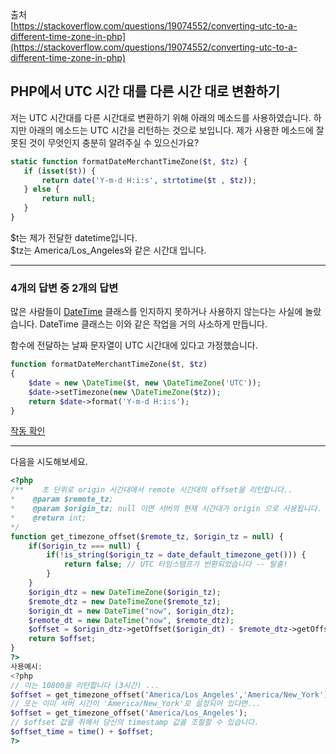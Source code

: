 출처  
[https://stackoverflow.com/questions/19074552/converting-utc-to-a-different-time-zone-in-php](https://stackoverflow.com/questions/19074552/converting-utc-to-a-different-time-zone-in-php)

## PHP에서 UTC 시간 대를 다른 시간 대로 변환하기

저는 UTC 시간대를 다른 시간대로 변환하기 위해 아래의 메소드를 사용하였습니다. 하지만 아래의 메소드는 UTC 시간을 리턴하는 것으로 보입니다. 제가 사용한 메소드에 잘못된 것이 무엇인지 충분히 알려주실 수 있으신가요?

```php
static function formatDateMerchantTimeZone($t, $tz) {
   if (isset($t)) {
       return date('Y-m-d H:i:s', strtotime($t , $tz));
   } else {
       return null;
   }
}
```

$t는 제가 전달한 datetime입니다.  
$tz는 America/Los\_Angeles와 같은 시간대 입니다.

---

### 4개의 답변 중 2개의 답변

많은 사람들이 [DateTime](https://www.php.net/datetime) 클래스를 인지하지 못하거나 사용하지 않는다는 사실에 놀랐습니다. DateTime 클래스는 이와 같은 작업을 거의 사소하게 만듭니다.

함수에 전달하는 날짜 문자열이 UTC 시간대에 있다고 가정했습니다.

```php
function formatDateMerchantTimeZone($t, $tz)
{
    $date = new \DateTime($t, new \DateTimeZone('UTC'));
    $date->setTimezone(new \DateTimeZone($tz));
    return $date->format('Y-m-d H:i:s');
}
```

[작동 확인](https://3v4l.org/rrLt9)

---

다음을 시도해보세요.

```php
<?php
/**    초 단위로 origin 시간대에서 remote 시간대의 offset을 리턴합니다..
*    @param $remote_tz;
*    @param $origin_tz; null 이면 서버의 현재 시간대가 origin 으로 사용됩니다.
*    @return int;
*/
function get_timezone_offset($remote_tz, $origin_tz = null) {
    if($origin_tz === null) {
        if(!is_string($origin_tz = date_default_timezone_get())) {
            return false; // UTC 타임스탬프가 반환되었습니다 -- 탈출!
        }
    }
    $origin_dtz = new DateTimeZone($origin_tz);
    $remote_dtz = new DateTimeZone($remote_tz);
    $origin_dt = new DateTime("now", $origin_dtz);
    $remote_dt = new DateTime("now", $remote_dtz);
    $offset = $origin_dtz->getOffset($origin_dt) - $remote_dtz->getOffset($remote_dt);
    return $offset;
}
?>
사용예시:
<?php
// 이는 10800을 리턴합니다 (3시간) ...
$offset = get_timezone_offset('America/Los_Angeles','America/New_York');
// 또는 이미 서버 시간이 'America/New_York'로 설정되어 있다면...
$offset = get_timezone_offset('America/Los_Angeles');
// $offset 값을 취해서 당신의 timestamp 값을 조절할 수 있습니다.
$offset_time = time() + $offset;
?>
```
